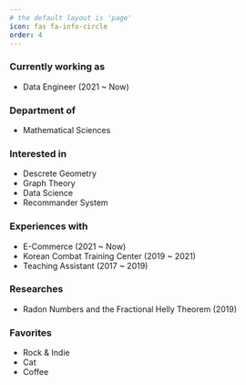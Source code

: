 ```yaml
---
# the default layout is 'page'
icon: fas fa-info-circle
order: 4
---
```


### Currently working as
- Data Engineer (2021 ~ Now)

### Department of
- Mathematical Sciences

### Interested in
- Descrete Geometry
- Graph Theory
- Data Science
- Recommander System

### Experiences with
- E-Commerce (2021 ~ Now)
- Korean Combat Training Center (2019 ~ 2021)
- Teaching Assistant (2017 ~ 2019)

### Researches
- Radon Numbers and the Fractional Helly Theorem (2019)

### Favorites
- Rock & Indie
- Cat
- Coffee